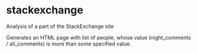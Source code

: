 # stackexchange
Analysis of a part of the StackExchange site

Generates an HTML page with list of people, whose value (night_comments / all_comments) is more than some specified value.
